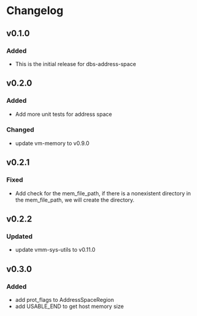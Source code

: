 # Changelog

## v0.1.0

### Added

- This is the initial release for dbs-address-space

## v0.2.0

### Added

- Add more unit tests for address space

### Changed

- update vm-memory to v0.9.0

## v0.2.1

### Fixed

- Add check for the mem_file_path, if there is a nonexistent directory in the mem_file_path, we will create the directory.

## v0.2.2

### Updated

- update vmm-sys-utils to v0.11.0

## v0.3.0

### Added

- add prot_flags to AddressSpaceRegion
- add USABLE_END to get host memory size